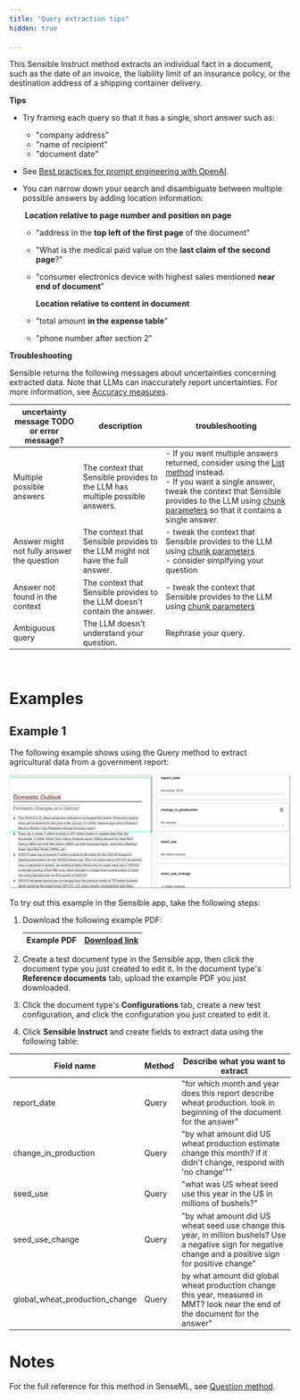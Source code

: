```yaml
---
title: "Query extraction tips"
hidden: true

---
```


This Sensible Instruct method extracts an individual fact in a document, such as the date of an invoice, the liability limit of an insurance policy, or the destination address of a shipping container delivery.

**Tips**

- Try framing each query so that it has a single, short answer such as:

  - "company address"
  - "name of recipient"
  - "document date"

- See [Best practices for prompt engineering with OpenAI](https://help.openai.com/en/articles/6654000-best-practices-for-prompt-engineering-with-openai-api).

- You can narrow down your search and disambiguate between multiple possible answers by adding location information:

  ​       **Location relative to page number and position on page**

  - "address in the **top left of the first page** of the document"

  - "What is the medical paid value on the **last claim of the second page**?"

  - "consumer electronics device with highest sales mentioned **near end of document**"

    **Location relative to content in document**

  - "total amount **in the expense table**"

  - "phone number after section 2"

    

**Troubleshooting**

Sensible returns the following messages about uncertainties concerning extracted data. Note that LLMs can inaccurately report uncertainties. For more information, see [Accuracy measures](doc:accuracy-measures).

| uncertainty message TODO or error message? | description                                                  | troubleshooting                                              |
| ------------------------------------------ | ------------------------------------------------------------ | ------------------------------------------------------------ |
| Multiple possible answers                  | The context that Sensible provides to the LLM has multiple possible answers. | - If you want multiple answers returned, consider using the [List method](doc:list-tips) instead.<br/>- If you want a single answer, tweak the context that Sensible provides to the LLM using  [chunk parameters](doc:question#parameters) so that it contains a single answer. |
| Answer might not fully answer the question | The context that Sensible provides to the LLM might not have the full answer. | - tweak the context that Sensible provides to the LLM using  [chunk parameters](doc:question#parameters) <br/> - consider simplfying your question |
| Answer not found in the context            | The context that Sensible provides to the LLM doesn't contain the answer. | - tweak the context that Sensible provides to the LLM using  [chunk parameters](doc:question#parameters) <br/> |
| Ambiguous query                            | The LLM doesn't understand your question.                    | Rephrase your query.                                         |

​    



Examples
===

Example 1
---

The following example shows using the Query method to extract agricultural data from a government report:

![Click to enlarge](https://raw.githubusercontent.com/sensible-hq/sensible-docs/main/readme-sync/assets/v0/images/final/question_instruct.png)

To try out this example in the Sensible app, take the following steps: 

1. Download the following example PDF:

   | Example PDF | [Download link](https://raw.githubusercontent.com/sensible-hq/sensible-docs/main/readme-sync/assets/v0/pdfs/summarizer_crop.pdf) |
   | ----------- | ------------------------------------------------------------ |

2. Create a test document type in the Sensible app, then click the document type you just created to edit it. In the document type's **Reference documents** tab, upload the example PDF you just downloaded.

3. Click the document type's **Configurations** tab, create a new test configuration, and click the configuration you just created to edit it.

4. Click **Sensible Instruct** and create fields to extract data using the following table:

| Field name                     | Method | Describe what you want to extract                            |
| ------------------------------ | ------ | ------------------------------------------------------------ |
| report_date                    | Query  | "for which month and year does this report describe wheat production. look in beginning of the document for the answer" |
| change_in_production           | Query  | "by what amount did US wheat production estimate change this month? if it didn't change, respond with 'no change'"" |
| seed_use                       | Query  | "what was US wheat seed use this year in the US in millions of bushels?" |
| seed_use_change                | Query  | "by what amount did US wheat seed use change this year, in million bushels? Use a negative sign for negative change and a positive sign for positive change" |
| global_wheat_production_change | Query  | by what amount did global wheat production change this year, measured in MMT? look near the end of the document for the answer" |

Notes
===

For the full reference for this method in SenseML, see [Question method](doc:question).